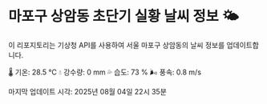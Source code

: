 
# 마포구 상암동 초단기 실황 날씨 정보 🌤️

이 리포지토리는 기상청 API를 사용하여 서울 마포구 상암동의 날씨 정보를 업데이트합니다. 

🌡️ 기온: 28.5 ℃
💧 강수량: 0 mm
💦 습도: 73 %
🌬️ 풍속: 0.8 m/s

마지막 업데이트 시각: 2025년 08월 04일 22시 35분    
